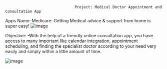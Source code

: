  
                          

                                   Project: Medical Doctor Appointment and Consultation App 

                      
                       
                       

Apps Name: Medicare: Getting Medical advice & support from home is super easy!
                         ![image](https://github.com/fazlynz/-health/assets/31564681/0443760e-eed2-4424-b243-3fa82de18266)


Objective:
-With the help of a friendly online consultation app, you have access to many important like calendar integration, appointment scheduling, and finding the specialist doctor according to your need very easily and simply within a little amount of time. 

 

![image](https://github.com/fazlynz/-health/assets/31564681/a3c16129-b1c8-455f-8923-c738abf48115)    

  
